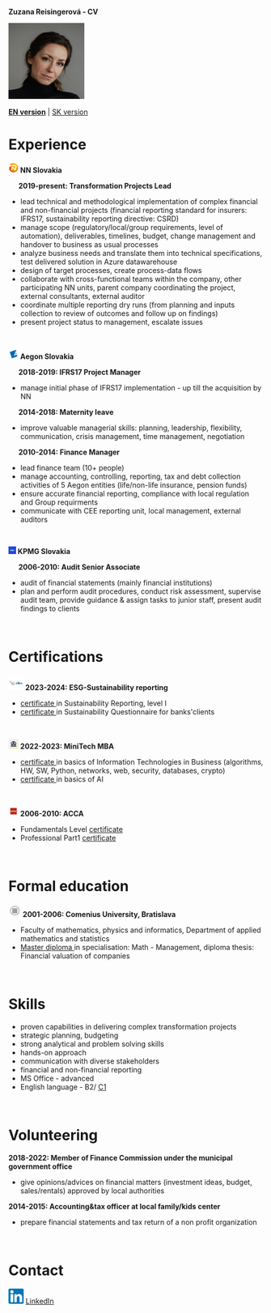 **Zuzana Reisingerová - CV**

<img src="profil.jpg" width="150" height="150">

[**EN version**](README.md) | [SK version](README_SK.md) 

# Experience
**<img src="NN logo.jpeg" width="20" height="20"> NN Slovakia**

&nbsp;&nbsp;&nbsp;&nbsp; **2019-present: Transformation Projects Lead** 
* lead technical and methodological implementation of complex financial and non-financial projects (financial reporting standard for insurers: IFRS17, sustainability reporting directive: CSRD)
* manage scope (regulatory/local/group requirements, level of automation), deliverables, timelines, budget, change management and handover to business as usual processes 
* analyze business needs and translate them into technical specifications, test delivered solution in Azure datawarehouse
* design of target processes, create process-data flows
* collaborate with cross-functional teams within the company, other participating NN units, parent company coordinating the project, external consultants, external auditor
* coordinate multiple reporting dry runs (from planning and inputs collection to review of outcomes and follow up on findings)
* present project status to management, escalate issues 

<br>

**<img src="Aegon logo.jpeg" width="20" height="20"> Aegon Slovakia**

&nbsp;&nbsp;&nbsp;&nbsp; **2018-2019: IFRS17 Project Manager**
* manage initial phase of IFRS17 implementation - up till the acquisition by NN  

&nbsp;&nbsp;&nbsp;&nbsp; **2014-2018: Maternity leave** 
* improve valuable managerial skills: planning, leadership, flexibility, communication, crisis management, time management, negotiation

&nbsp;&nbsp;&nbsp;&nbsp; **2010-2014: Finance Manager** 
* lead finance team (10+ people)
* manage accounting, controlling, reporting, tax and debt collection activities of 5 Aegon entities (life/non-life insurance, pension funds) 
* ensure accurate financial reporting, compliance with local regulation and Group requirments
* communicate with CEE reporting unit, local management, external auditors

<br>

**<img src="kpmg logo.jpeg" width="15" height="15"> KPMG Slovakia**

&nbsp;&nbsp;&nbsp;&nbsp; **2006-2010: Audit Senior Associate** 
* audit of financial statements (mainly financial institutions) 
* plan and perform audit procedures, conduct risk assessment, supervise audit team, provide guidance & assign tasks to junior staff, present audit findings to clients

<br>

# Certifications
**<img src="kpmg institute logo.jpg" width="30" height="30"> 2023-2024: ESG-Sustainability reporting**
*  <a href="KPMG ESG certifikat.jpg"> certificate </a> in Sustainability Reporting, level I
*  <a href="KPMG ESG certifikat_ESG dotaznik.pdf"> certificate </a> in Sustainability Questionnaire for banks'clients

<br>

**<img src="MiniTech logo.jpeg" width="20" height="20"> 2022-2023: MiniTech MBA**
*  <a href="Reisingerova_MiniTechMBA_EN certificate.pdf"> certificate </a> in basics of Information Technologies in Business (algorithms, HW, SW, Python, networks, web, security, databases, crypto)
*  <a href="MiniTech_AI_certifikat.pdf"> certificate </a> in basics of AI

<br>

**<img src="ACCA logo.jpeg" width="20" height="20"> 2006-2010: ACCA** 
* Fundamentals Level <a href="Reisingerova_ACCA_Fundamentals Level.pdf">certificate </a> 
* Professional Part1 <a href="Reisingerova_ACCA_Professional Part1.pdf">certificate </a> 

<br>

# Formal education 
**<img src="UK logo.jpeg" width="25" height="25"> 2001-2006: Comenius University, Bratislava** 

* Faculty of mathematics, physics and informatics, Department of applied mathematics and statistics 
* <a href="diplom.pdf"> Master diploma </a> in specialisation: Math - Management, diploma thesis: Financial valuation of companies 

<br>

# Skills
* proven capabilities in delivering complex transformation projects 
* strategic planning, budgeting
* strong analytical and problem solving skills
* hands-on approach
* communication with diverse stakeholders
* financial and non-financial reporting
* MS Office - advanced
* English language - B2/ <a href="Zuzana Reisingerová_ENG Proficiency Test Result.pdf">C1 </a> 

<br>

# Volunteering
**2018-2022: Member of Finance Commission under the municipal government office**
* give opinions/advices on financial matters (investment ideas, budget, sales/rentals) approved by local authorities 

**2014-2015: Accounting&tax officer at local family/kids center**
* prepare financial statements and tax return of a non profit organization

<br>

# Contact
<img src="LinkedIn logo.png" width="30" height="30"> <a href="https://www.linkedin.com/in/zuzana-reisingerova-388977152/">LinkedIn</a> 

